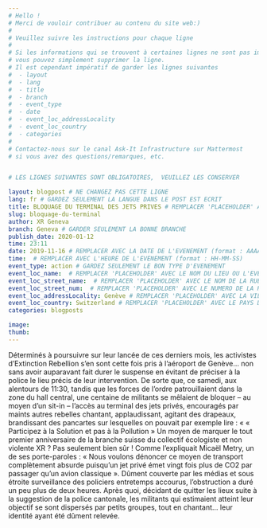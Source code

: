 ```yaml
---
# Hello !
# Merci de vouloir contribuer au contenu du site web:)
#
# Veuillez suivre les instructions pour chaque ligne
#
# Si les informations qui se trouvent à certaines lignes ne sont pas importantes
# vous pouvez simplement supprimer la ligne.
# Il est cependant impératif de garder les lignes suivantes
#  - layout
#  - lang
#  - title
#  - branch
#  - event_type
#  - date
#  - event_loc_addressLocality
#  - event_loc_country
#  - categories
#
# Contactez-nous sur le canal Ask-It Infrastructure sur Mattermost
# si vous avez des questions/remarques, etc.


# LES LIGNES SUIVANTES SONT OBLIGATOIRES,  VEUILLEZ LES CONSERVER

layout: blogpost # NE CHANGEZ PAS CETTE LIGNE
lang: fr # GARDEZ SEULEMENT LA LANGUE DANS LE POST EST ECRIT
title: BLOQUAGE DU TERMINAL DES JETS PRIVES # REMPLACER 'PLACEHOLDER' AVEC LE TITRE DE VOTRE POST
slug: bloquage-du-terminal
author: XR Geneva
branch: Geneva # GARDER SEULEMENT LA BONNE BRANCHE
publish_date: 2020-01-12
time: 23:11
date: 2019-11-16 # REMPLACER AVEC LA DATE DE L'EVENEMENT (format : AAAA-MM-JJ)
time:  # REMPLACER AVEC L'HEURE DE L'EVENEMENT (format : HH-MM-SS)
event_type: action # GARDEZ SEULEMENT LE BON TYPE D'EVENEMENT
event_loc_name:  # REMPLACER 'PLACEHOLDER' AVEC LE NOM DU LIEU OU L'EVENEMENT A LIEU
event_loc_street_name:  # REMPLACER 'PLACEHOLDER' AVEC LE NOM DE LA RUE OU L'EVENEMENT A LIEU
event_loc_street_num:  # REMPLACER 'PLACEHOLDER' AVEC LE NUMERO DE LA RUE OU L'EVENEMENT A LIEU
event_loc_addressLocality: Genève # REMPLACER 'PLACEHOLDER' AVEC LA VILLE DANS LAQUELLE L'EVENEMENT A LIEU
event_loc_country: Switzerland # REMPLACER 'PLACEHOLDER' AVEC LE PAYS DANS LAQUELLE L'EVENEMENT A LIEU
categories: blogposts

image:
thumb:
---
```


Déterminés à poursuivre sur leur lancée de ces derniers mois, les activistes d’Extinction Rebellion s’en sont cette fois pris à l’aéroport de Genève… non sans avoir auparavant fait durer le suspense en évitant de préciser à la police le lieu précis de leur intervention. De sorte que, ce samedi, aux alentours de 11:30, tandis que les forces de l’ordre patrouillaient dans la zone du hall central, une centaine de militants se mêlaient de bloquer – au moyen d’un sit-in – l’accès au terminal des jets privés, encouragés par maints autres rebelles chantant, applaudissant, agitant des drapeaux, brandissant des pancartes sur lesquelles on pouvait par exemple lire : «  « Participez à la Solution et pas à la Pollution »
Un moyen de marquer le tout premier anniversaire de la branche suisse du collectif écologiste et non violente XR ? Pas seulement bien sûr ! Comme l’expliquait Micaël Metry, un de ses porte-paroles : « Nous voulons dénoncer ce moyen de transport complètement absurde puisqu’un jet privé émet vingt fois plus de CO2 par passager qu’un avion classique ».
Dûment couverte par les médias et sous étroite surveillance des policiers entretemps accourus, l’obstruction a duré un peu plus de deux heures. Après quoi, décidant de quitter les lieux suite à la suggestion de la police cantonale, les militants qui estimaient atteint leur objectif se sont dispersés par petits groupes, tout en chantant… leur identité ayant été dûment relevée.
